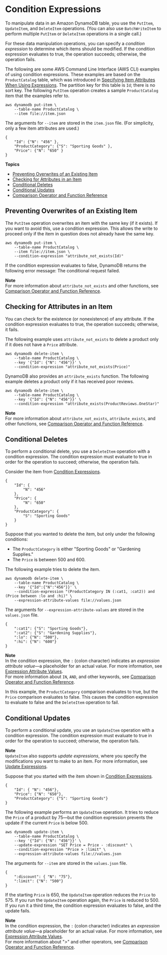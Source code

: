 # Condition Expressions<a name="Expressions.ConditionExpressions"></a>

To manipulate data in an Amazon DynamoDB table, you use the `PutItem`, `UpdateItem`, and `DeleteItem` operations\. \(You can also use `BatchWriteItem` to perform multiple `PutItem` or `DeleteItem` operations in a single call\.\)

For these data manipulation operations, you can specify a *condition expression* to determine which items should be modified\. If the condition expression evaluates to true, the operation succeeds; otherwise, the operation fails\.

The following are some AWS Command Line Interface \(AWS CLI\) examples of using condition expressions\. These examples are based on the `ProductCatalog` table, which was introduced in [Specifying Item Attributes When Using Expressions](Expressions.Attributes.md)\. The partition key for this table is `Id`; there is no sort key\. The following `PutItem` operation creates a sample `ProductCatalog` item that the examples refer to\.

```
aws dynamodb put-item \
    --table-name ProductCatalog \
    --item file://item.json
```

The arguments for `--item` are stored in the `item.json` file\. \(For simplicity, only a few item attributes are used\.\)

```
{
    "Id": {"N": "456" },
    "ProductCategory": {"S": "Sporting Goods" },
    "Price": {"N": "650" }
}
```

**Topics**
+ [Preventing Overwrites of an Existing Item](#Expressions.ConditionExpressions.PreventingOverwrites)
+ [Checking for Attributes in an Item](#Expressions.ConditionExpressions.CheckingForAttributes)
+ [Conditional Deletes](#Expressions.ConditionExpressions.AdvancedComparisons)
+ [Conditional Updates](#Expressions.ConditionExpressions.SimpleComparisons)
+ [Comparison Operator and Function Reference](Expressions.OperatorsAndFunctions.md)

## Preventing Overwrites of an Existing Item<a name="Expressions.ConditionExpressions.PreventingOverwrites"></a>

The `PutItem` operation overwrites an item with the same key \(if it exists\)\. If you want to avoid this, use a condition expression\. This allows the write to proceed only if the item in question does not already have the same key\.

```
aws dynamodb put-item \
    --table-name ProductCatalog \
    --item file://item.json \
    --condition-expression "attribute_not_exists(Id)"
```

If the condition expression evaluates to false, DynamoDB returns the following error message: The conditional request failed\.

**Note**  
For more information about `attribute_not_exists` and other functions, see [Comparison Operator and Function Reference](Expressions.OperatorsAndFunctions.md)\.

## Checking for Attributes in an Item<a name="Expressions.ConditionExpressions.CheckingForAttributes"></a>

You can check for the existence \(or nonexistence\) of any attribute\. If the condition expression evaluates to true, the operation succeeds; otherwise, it fails\.

The following example uses `attribute_not_exists` to delete a product only if it does not have a `Price` attribute\.

```
aws dynamodb delete-item \
    --table-name ProductCatalog \
    --key '{"Id": {"N": "456"}}' \
    --condition-expression "attribute_not_exists(Price)"
```

DynamoDB also provides an `attribute_exists` function\. The following example deletes a product only if it has received poor reviews\.

```
aws dynamodb delete-item \
    --table-name ProductCatalog \
    --key '{"Id": {"N": "456"}}' \
    --condition-expression "attribute_exists(ProductReviews.OneStar)"
```

**Note**  
For more information about `attribute_not_exists`, `attribute_exists`, and other functions, see [Comparison Operator and Function Reference](Expressions.OperatorsAndFunctions.md)\.

## Conditional Deletes<a name="Expressions.ConditionExpressions.AdvancedComparisons"></a>

To perform a conditional delete, you use a `DeleteItem` operation with a condition expression\. The condition expression must evaluate to true in order for the operation to succeed; otherwise, the operation fails\.

Consider the item from [Condition Expressions](#Expressions.ConditionExpressions)\.

```
{
    "Id": {
        "N": "456"
    },
    "Price": {
        "N": "650"
    },
    "ProductCategory": {
        "S": "Sporting Goods"
    }
}
```

Suppose that you wanted to delete the item, but only under the following conditions:
+  The `ProductCategory` is either "Sporting Goods" or "Gardening Supplies\."
+  The `Price` is between 500 and 600\.

The following example tries to delete the item\.

```
aws dynamodb delete-item \
    --table-name ProductCatalog \
    --key '{"Id":{"N":"456"}}' \
    --condition-expression "(ProductCategory IN (:cat1, :cat2)) and (Price between :lo and :hi)" \
    --expression-attribute-values file://values.json
```

The arguments for `--expression-attribute-values` are stored in the `values.json` file\.

```
{
    ":cat1": {"S": "Sporting Goods"},
    ":cat2": {"S": "Gardening Supplies"},
    ":lo": {"N": "500"},
    ":hi": {"N": "600"}
}
```

**Note**  
In the condition expression, the `:` \(colon character\) indicates an *expression attribute value*—a placeholder for an actual value\. For more information, see [Expression Attribute Values](Expressions.ExpressionAttributeValues.md)\.  
For more information about `IN`, `AND`, and other keywords, see [Comparison Operator and Function Reference](Expressions.OperatorsAndFunctions.md)\.

In this example, the `ProductCategory` comparison evaluates to true, but the `Price` comparison evaluates to false\. This causes the condition expression to evaluate to false and the `DeleteItem` operation to fail\.

## Conditional Updates<a name="Expressions.ConditionExpressions.SimpleComparisons"></a>

To perform a conditional update, you use an `UpdateItem` operation with a condition expression\. The condition expression must evaluate to true in order for the operation to succeed; otherwise, the operation fails\.

**Note**  
`UpdateItem` also supports *update expressions*, where you specify the modifications you want to make to an item\. For more information, see [Update Expressions](Expressions.UpdateExpressions.md)\.

Suppose that you started with the item shown in [Condition Expressions](#Expressions.ConditionExpressions)\.

```
{
    "Id": { "N": "456"},
    "Price": {"N": "650"},
    "ProductCategory": {"S": "Sporting Goods"}
}
```

The following example performs an `UpdateItem` operation\. It tries to reduce the `Price` of a product by 75—but the condition expression prevents the update if the current `Price` is below 500\.

```
aws dynamodb update-item \
    --table-name ProductCatalog \
    --key '{"Id": {"N": "456"}}' \
    --update-expression "SET Price = Price - :discount" \
    --condition-expression "Price > :limit" \
    --expression-attribute-values file://values.json
```

The arguments for `--item` are stored in the `values.json` file\.

```
{
    ":discount": { "N": "75"},
    ":limit": {"N": "500"}
}
```

If the starting `Price` is 650, the `UpdateItem` operation reduces the `Price` to 575\. If you run the `UpdateItem` operation again, the `Price` is reduced to 500\. If you run it a third time, the condition expression evaluates to false, and the update fails\.

**Note**  
In the condition expression, the `:` \(colon character\) indicates an *expression attribute value*—a placeholder for an actual value\. For more information, see [Expression Attribute Values](Expressions.ExpressionAttributeValues.md)\.  
For more information about "*>*" and other operators, see [Comparison Operator and Function Reference](Expressions.OperatorsAndFunctions.md)\.